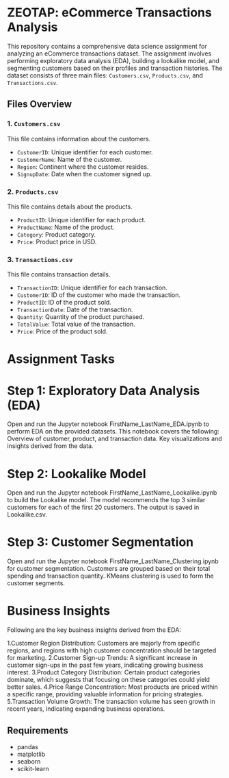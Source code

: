# ZEOTAP: eCommerce Transactions Analysis

This repository contains a comprehensive data science assignment for analyzing an eCommerce transactions dataset. The assignment involves performing exploratory data analysis (EDA), building a lookalike model, and segmenting customers based on their profiles and transaction histories. The dataset consists of three main files: `Customers.csv`, `Products.csv`, and `Transactions.csv`.

## Files Overview

### 1. `Customers.csv`
This file contains information about the customers.

- `CustomerID`: Unique identifier for each customer.
- `CustomerName`: Name of the customer.
- `Region`: Continent where the customer resides.
- `SignupDate`: Date when the customer signed up.

### 2. `Products.csv`
This file contains details about the products.

- `ProductID`: Unique identifier for each product.
- `ProductName`: Name of the product.
- `Category`: Product category.
- `Price`: Product price in USD.

### 3. `Transactions.csv`
This file contains transaction details.

- `TransactionID`: Unique identifier for each transaction.
- `CustomerID`: ID of the customer who made the transaction.
- `ProductID`: ID of the product sold.
- `TransactionDate`: Date of the transaction.
- `Quantity`: Quantity of the product purchased.
- `TotalValue`: Total value of the transaction.
- `Price`: Price of the product sold.

# Assignment Tasks

# Step 1: Exploratory Data Analysis (EDA)
Open and run the Jupyter notebook FirstName_LastName_EDA.ipynb to perform EDA on the provided datasets. This notebook covers the following:
Overview of customer, product, and transaction data.
Key visualizations and insights derived from the data.
# Step 2: Lookalike Model
Open and run the Jupyter notebook FirstName_LastName_Lookalike.ipynb to build the Lookalike model.
The model recommends the top 3 similar customers for each of the first 20 customers.
The output is saved in Lookalike.csv.
# Step 3: Customer Segmentation
Open and run the Jupyter notebook FirstName_LastName_Clustering.ipynb for customer segmentation.
Customers are grouped based on their total spending and transaction quantity.
KMeans clustering is used to form the customer segments.

# Business Insights
Following are the key business insights derived from the EDA:

  1.Customer Region Distribution: Customers are majorly from specific regions, and regions with high customer concentration should be targeted for marketing.
  2.Customer Sign-up Trends: A significant increase in customer sign-ups in the past few years, indicating growing business interest.
  3.Product Category Distribution: Certain product categories dominate, which suggests that focusing on these categories could yield better sales.
  4.Price Range Concentration: Most products are priced within a specific range, providing valuable information for pricing strategies.
  5.Transaction Volume Growth: The transaction volume has seen growth in recent years, indicating expanding business operations.



## Requirements

- pandas
- matplotlib
- seaborn
- scikit-learn
